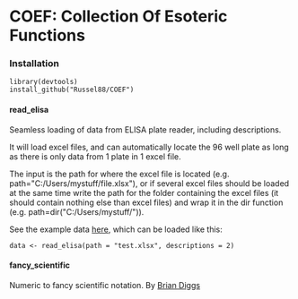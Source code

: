 COEF: Collection Of Esoteric Functions
======================================

### Installation

    library(devtools)
    install_github("Russel88/COEF")

#### read\_elisa

Seamless loading of data from ELISA plate reader, including
descriptions.

It will load excel files, and can automatically locate the 96 well plate
as long as there is only data from 1 plate in 1 excel file.

The input is the path for where the excel file is located (e.g.
path="C:/Users/mystuff/file.xlsx"), or if several excel files should be
loaded at the same time write the path for the folder containing the
excel files (it should contain nothing else than excel files) and wrap
it in the dir function (e.g. path=dir("C:/Users/mystuff/")).

See the example data
[here](https://raw.githubusercontent.com/Russel88/COEF/master/ExampleData/test.xlsx),
which can be loaded like this:

    data <- read_elisa(path = "test.xlsx", descriptions = 2)

#### fancy\_scientific

Numeric to fancy scientific notation. By [Brian
Diggs](https://groups.google.com/forum/#!topic/ggplot2/a_xhMoQyxZ4)
